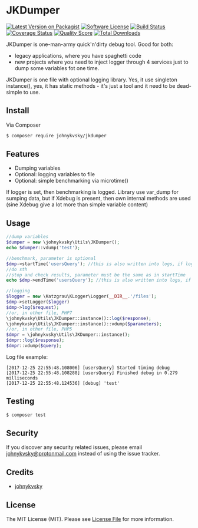 # JKDumper

[![Latest Version on Packagist][ico-version]][link-packagist]
[![Software License][ico-license]](LICENSE.md)
[![Build Status][ico-travis]][link-travis]
[![Coverage Status][ico-scrutinizer]][link-scrutinizer]
[![Quality Score][ico-code-quality]][link-code-quality]
[![Total Downloads][ico-downloads]][link-downloads]

JKDumper is one-man-army quick'n'dirty debug tool. Good for both:
- legacy applications, where you have spaghetti code
- new projects where you need to inject logger through 4 services just to dump some variables fot one time.

JKDumper is one file with optional logging library. Yes, it use singleton instance(), yes, it has static methods - it's just a tool and it need to be dead-simple to use.

## Install

Via Composer

``` bash
$ composer require johnykvsky/jkdumper
```

## Features

- Dumping variables
- Optional: logging variables to file
- Optional: simple benchmarking via microtime()

If logger is set, then benchmarking is logged. Library use var_dump for sumping data, but if Xdebug is present, then own internal methods are used (sine Xdebug give a lot more than simple variable content)

## Usage

``` php
//dump variables
$dumper = new \johnykvsky\Utils\JKDumper();
echo $dumper::vdump('test');

//benchmark, parameter is optional
$dmp->startTime('usersQuery'); //this is also written into logs, if logger is set
//do sth
//stop and check results, parameter must be the same as in startTime
echo $dmp->endTime('usersQuery'); //this is also written into logs, if logger is set

//logging
$logger = new \Katzgrau\KLogger\Logger(__DIR__.'/files');
$dmp->setLogger($logger)
$dmp->log($request);
//or, in other file, PHP7
\johnykvsky\Utils\JKDumper::instance()::log($response);
\johnykvsky\Utils\JKDumper::instance()::vdump($parameters);
//or, in other file, PHP5
$dmpr = \johnykvsky\Utils\JKDumper::instance();
$dmpr::log($response);
$dmpr::vdump($query);

```

Log file example:

```
[2017-12-25 22:55:48.108006] [usersQuery] Started timing debug
[2017-12-25 22:55:48.108288] [usersQuery] Finished debug in 0.279 milliseconds
[2017-12-25 22:55:48.124536] [debug] 'test'
```


## Testing

``` bash
$ composer test
```

## Security

If you discover any security related issues, please email johnykvsky@protonmail.com instead of using the issue tracker.

## Credits

- [johnykvsky][link-author]

## License

The MIT License (MIT). Please see [License File](LICENSE.md) for more information.

[ico-version]: https://img.shields.io/packagist/v/johnykvsky/JKDumper.svg?style=flat-square
[ico-license]: https://img.shields.io/badge/license-MIT-brightgreen.svg?style=flat-square
[ico-travis]: https://img.shields.io/travis/johnykvsky/JKDumper/master.svg?style=flat-square
[ico-scrutinizer]: https://img.shields.io/scrutinizer/coverage/g/johnykvsky/JKDumper.svg?style=flat-square
[ico-code-quality]: https://img.shields.io/scrutinizer/g/johnykvsky/JKDumper.svg?style=flat-square
[ico-downloads]: https://img.shields.io/packagist/dt/johnykvsky/JKDumper.svg?style=flat-square

[link-packagist]: https://packagist.org/packages/johnykvsky/JKDumper
[link-travis]: https://travis-ci.org/johnykvsky/JKDumper
[link-scrutinizer]: https://scrutinizer-ci.com/g/johnykvsky/JKDumper/code-structure
[link-code-quality]: https://scrutinizer-ci.com/g/johnykvsky/JKDumper
[link-downloads]: https://packagist.org/packages/johnykvsky/JKDumper
[link-author]: https://github.com/johnykvsky

